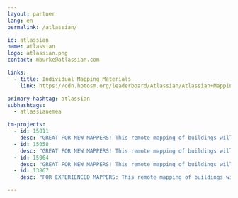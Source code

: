 ```yaml
---
layout: partner
lang: en
permalink: /atlassian/

id: atlassian
name: atlassian
logo: atlassian.png
contact: mburke@atlassian.com

links:
  - title: Individual Mapping Materials
    link: https://cdn.hotosm.org/leaderboard/Atlassian/Atlassian+Mapping+how+to+guide.pdf

primary-hashtag: atlassian
subhashtags:
  - atlassianemea

tm-projects:
  - id: 15011
    desc: "GREAT FOR NEW MAPPERS! This remote mapping of buildings will support the implementation of planned activities and largely the generation of data for humanitarian activities in the identified provinces."
  - id: 15058
    desc: "GREAT FOR NEW MAPPERS! This remote mapping of buildings will support the implementation of planned activities and largely the generation of data for humanitarian activities in the identified provinces."
  - id: 15064
    desc: "GREAT FOR NEW MAPPERS! This remote mapping of buildings will support the implementation of planned activities and largely the generation of data for humanitarian activities in the identified provinces."
  - id: 13867
    desc: "FOR EXPERIENCED MAPPERS: This remote mapping of buildings will support the implementation of planned activities and largely the generation of data for humanitarian activities in the identified provinces."

---
```

